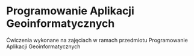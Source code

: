 # Programowanie Aplikacji Geoinformatycznych

Ćwiczenia wykonane na zajęciach w ramach przedmiotu Programowanie Aplikacji Geoinformatycznych
